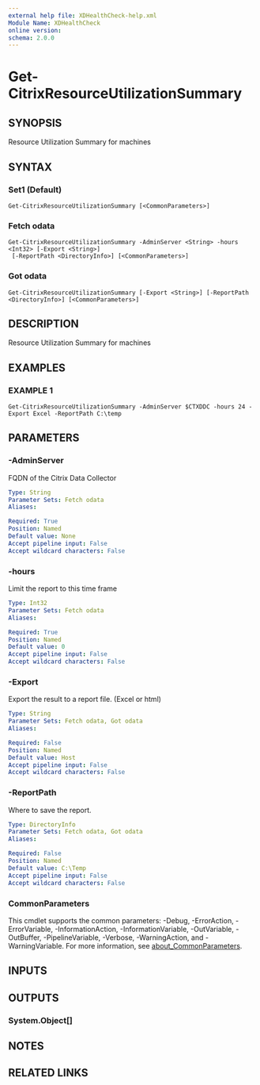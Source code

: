```yaml
---
external help file: XDHealthCheck-help.xml
Module Name: XDHealthCheck
online version:
schema: 2.0.0
---
```


# Get-CitrixResourceUtilizationSummary

## SYNOPSIS
Resource Utilization Summary for machines

## SYNTAX

### Set1 (Default)
```
Get-CitrixResourceUtilizationSummary [<CommonParameters>]
```

### Fetch odata
```
Get-CitrixResourceUtilizationSummary -AdminServer <String> -hours <Int32> [-Export <String>]
 [-ReportPath <DirectoryInfo>] [<CommonParameters>]
```

### Got odata
```
Get-CitrixResourceUtilizationSummary [-Export <String>] [-ReportPath <DirectoryInfo>] [<CommonParameters>]
```

## DESCRIPTION
Resource Utilization Summary for machines

## EXAMPLES

### EXAMPLE 1
```
Get-CitrixResourceUtilizationSummary -AdminServer $CTXDDC -hours 24 -Export Excel -ReportPath C:\temp
```

## PARAMETERS

### -AdminServer
FQDN of the Citrix Data Collector

```yaml
Type: String
Parameter Sets: Fetch odata
Aliases:

Required: True
Position: Named
Default value: None
Accept pipeline input: False
Accept wildcard characters: False
```

### -hours
Limit the report to this time frame

```yaml
Type: Int32
Parameter Sets: Fetch odata
Aliases:

Required: True
Position: Named
Default value: 0
Accept pipeline input: False
Accept wildcard characters: False
```

### -Export
Export the result to a report file.
(Excel or html)

```yaml
Type: String
Parameter Sets: Fetch odata, Got odata
Aliases:

Required: False
Position: Named
Default value: Host
Accept pipeline input: False
Accept wildcard characters: False
```

### -ReportPath
Where to save the report.

```yaml
Type: DirectoryInfo
Parameter Sets: Fetch odata, Got odata
Aliases:

Required: False
Position: Named
Default value: C:\Temp
Accept pipeline input: False
Accept wildcard characters: False
```

### CommonParameters
This cmdlet supports the common parameters: -Debug, -ErrorAction, -ErrorVariable, -InformationAction, -InformationVariable, -OutVariable, -OutBuffer, -PipelineVariable, -Verbose, -WarningAction, and -WarningVariable. For more information, see [about_CommonParameters](http://go.microsoft.com/fwlink/?LinkID=113216).

## INPUTS

## OUTPUTS

### System.Object[]
## NOTES

## RELATED LINKS
